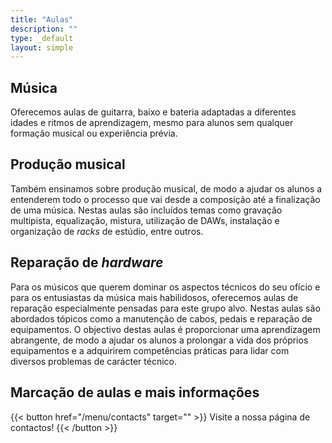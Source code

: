 ```yaml
---
title: "Aulas"
description: ""
type: _default
layout: simple
---
```


## Música

Oferecemos aulas de guitarra, baixo e bateria adaptadas a diferentes idades e ritmos de aprendizagem, mesmo para alunos sem qualquer formação musical ou experiência prévia.

## Produção musical
Também ensinamos sobre produção musical, de modo a ajudar os alunos a entenderem todo o processo que vai desde a composição até a finalização de uma música. Nestas aulas são incluídos temas como gravação multipista, equalização, mistura, utilização de DAWs, instalação e organização de _racks_ de estúdio, entre outros.

## Reparação de _hardware_

Para os músicos que querem dominar os aspectos técnicos do seu ofício e para os entusiastas da música mais habilidosos, oferecemos aulas de reparação especialmente pensadas para este grupo alvo. Nestas aulas são abordados tópicos como a manutenção de cabos, pedais e reparação de equipamentos. O objectivo destas aulas é proporcionar uma aprendizagem abrangente, de modo a ajudar os alunos a prolongar a vida dos próprios equipamentos e a adquirirem competências práticas para lidar com diversos problemas de carácter técnico.

## Marcação de aulas e mais informações

{{< button href="/menu/contacts" target="" >}}
Visite a nossa página de contactos!
{{< /button >}}

